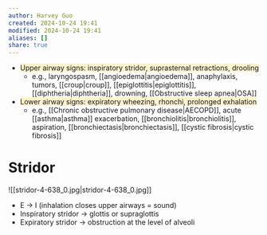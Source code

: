 ```yaml
---
author: Harvey Guo
created: 2024-10-24 19:41
modified: 2024-10-24 19:41
aliases: []
share: true
---
```

- <span style="background:rgba(240, 200, 0, 0.2)">Upper airway signs: inspiratory stridor, suprasternal retractions, drooling</span>
	- e.g., laryngospasm, [[angioedema|angioedema]], anaphylaxis, tumors, [[croup|croup]], [[epiglottitis|epiglottitis]], [[diphtheria|diphtheria]], drowning, [[Obstructive sleep apnea|OSA]]
- <span style="background:rgba(240, 200, 0, 0.2)">Lower airway signs: expiratory wheezing, rhonchi, prolonged exhalation</span>
	- e.g., [[Chronic obstructive pulmonary disease|AECOPD]], acute [[asthma|asthma]] exacerbation, [[bronchiolitis|bronchiolitis]], aspiration, [[bronchiectasis|bronchiectasis]], [[cystic fibrosis|cystic fibrosis]]
# Stridor
![[stridor-4-638_0.jpg|stridor-4-638_0.jpg]] 
- E → I (inhalation closes upper airways = sound)
- Inspiratory stridor → glottis or supraglottis
- Expiratory stridor → obstruction at the level of alveoli

